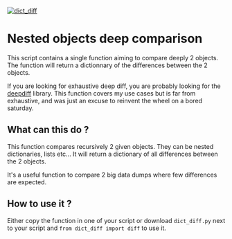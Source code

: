 [![dict_diff](https://github.com/LukaP-BB/dict_compare/actions/workflows/python-app.yml/badge.svg)](https://github.com/LukaP-BB/dict_compare/actions/workflows/python-app.yml)
# Nested objects deep comparison

This script contains a single function aiming to compare deeply 2 objects.
The function will return a dictionnary of the differences between the 2 objects. 

If you are looking for exhaustive deep diff, you are probably looking for the [deepdiff](https://github.com/seperman/deepdiff) library. 
This function covers my use cases but is far from exhaustive, and was just an excuse to reinvent the wheel on a bored saturday. 

## What can this do ?
This function compares recursively 2 given objects. They can be nested dictionaries, lists etc... It will return a dictionary of all differences between the 2 objects. 

It's a useful function to compare 2 big data dumps where few differences are expected.

## How to use it ?

Either copy the function in one of your script or download `dict_diff.py` next to your script and `from dict_diff import diff` to use it.
